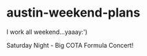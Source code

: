 # austin-weekend-plans


I work all weekend...yaaay:')

Saturday Night - Big COTA Formula Concert!

